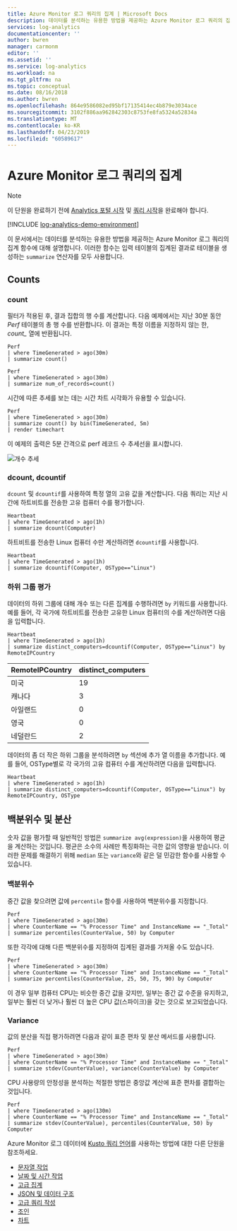 ```yaml
---
title: Azure Monitor 로그 쿼리의 집계 | Microsoft Docs
description: 데이터를 분석하는 유용한 방법을 제공하는 Azure Monitor 로그 쿼리의 집계 함수에 대해 설명합니다.
services: log-analytics
documentationcenter: ''
author: bwren
manager: carmonm
editor: ''
ms.assetid: ''
ms.service: log-analytics
ms.workload: na
ms.tgt_pltfrm: na
ms.topic: conceptual
ms.date: 08/16/2018
ms.author: bwren
ms.openlocfilehash: 864e9586082ed95bf17135414ec4b879e3034ace
ms.sourcegitcommit: 3102f886aa962842303c8753fe8fa5324a52834a
ms.translationtype: MT
ms.contentlocale: ko-KR
ms.lasthandoff: 04/23/2019
ms.locfileid: "60589617"
---
```

# <a name="aggregations-in-azure-monitor-log-queries"></a>Azure Monitor 로그 쿼리의 집계

> [!NOTE]
> 이 단원을 완료하기 전에 [Analytics 포털 시작](get-started-portal.md) 및 [쿼리 시작](get-started-queries.md)을 완료해야 합니다.

[!INCLUDE [log-analytics-demo-environment](../../../includes/log-analytics-demo-environment.md)]

이 문서에서는 데이터를 분석하는 유용한 방법을 제공하는 Azure Monitor 로그 쿼리의 집계 함수에 대해 설명합니다. 이러한 함수는 입력 테이블의 집계된 결과로 테이블을 생성하는 `summarize` 연산자를 모두 사용합니다.

## <a name="counts"></a>Counts

### <a name="count"></a>count
필터가 적용된 후, 결과 집합의 행 수를 계산합니다. 다음 예제에서는 지난 30분 동안 _Perf_ 테이블의 총 행 수를 반환합니다. 이 결과는 특정 이름을 지정하지 않는 한, *count_* 열에 반환됩니다.


```Kusto
Perf
| where TimeGenerated > ago(30m) 
| summarize count()
```

```Kusto
Perf
| where TimeGenerated > ago(30m) 
| summarize num_of_records=count() 
```

시간에 따른 추세를 보는 데는 시간 차트 시각화가 유용할 수 있습니다.

```Kusto
Perf 
| where TimeGenerated > ago(30m) 
| summarize count() by bin(TimeGenerated, 5m)
| render timechart
```

이 예제의 출력은 5분 간격으로 perf 레코드 수 추세선을 표시합니다.

![개수 추세](media/aggregations/count-trend.png)


### <a name="dcount-dcountif"></a>dcount, dcountif
`dcount` 및 `dcountif`를 사용하여 특정 열의 고유 값을 계산합니다. 다음 쿼리는 지난 시간에 하트비트를 전송한 고유 컴퓨터 수를 평가합니다.

```Kusto
Heartbeat 
| where TimeGenerated > ago(1h) 
| summarize dcount(Computer)
```

하트비트를 전송한 Linux 컴퓨터 수만 계산하려면 `dcountif`를 사용합니다.

```Kusto
Heartbeat 
| where TimeGenerated > ago(1h) 
| summarize dcountif(Computer, OSType=="Linux")
```

### <a name="evaluating-subgroups"></a>하위 그룹 평가
데이터의 하위 그룹에 대해 개수 또는 다른 집계를 수행하려면 `by` 키워드를 사용합니다. 예를 들어, 각 국가에 하트비트를 전송한 고유한 Linux 컴퓨터의 수를 계산하려면 다음을 입력합니다.

```Kusto
Heartbeat 
| where TimeGenerated > ago(1h) 
| summarize distinct_computers=dcountif(Computer, OSType=="Linux") by RemoteIPCountry
```

|RemoteIPCountry  | distinct_computers  |
------------------|---------------------|
|미국    | 19                  |
|캐나다           | 3                   |
|아일랜드          | 0                   |
|영국   | 0                   |
|네덜란드      | 2                   |


데이터의 좀 더 작은 하위 그룹을 분석하려면 `by` 섹션에 추가 열 이름을 추가합니다. 예를 들어, OSType별로 각 국가의 고유 컴퓨터 수를 계산하려면 다음을 입력합니다.

```Kusto
Heartbeat 
| where TimeGenerated > ago(1h) 
| summarize distinct_computers=dcountif(Computer, OSType=="Linux") by RemoteIPCountry, OSType
```

## <a name="percentiles-and-variance"></a>백분위수 및 분산
숫자 값을 평가할 때 일반적인 방법은 `summarize avg(expression)`을 사용하여 평균을 계산하는 것입니다. 평균은 소수의 사례만 특징화하는 극한 값의 영향을 받습니다. 이러한 문제를 해결하기 위해 `median` 또는 `variance`와 같은 덜 민감한 함수를 사용할 수 있습니다.

### <a name="percentile"></a>백분위수
중간 값을 찾으려면 값에 `percentile` 함수를 사용하여 백분위수를 지정합니다.

```Kusto
Perf
| where TimeGenerated > ago(30m) 
| where CounterName == "% Processor Time" and InstanceName == "_Total" 
| summarize percentiles(CounterValue, 50) by Computer
```

또한 각각에 대해 다른 백분위수를 지정하여 집계된 결과를 가져올 수도 있습니다.

```Kusto
Perf
| where TimeGenerated > ago(30m) 
| where CounterName == "% Processor Time" and InstanceName == "_Total" 
| summarize percentiles(CounterValue, 25, 50, 75, 90) by Computer
```

이 경우 일부 컴퓨터 CPU는 비슷한 중간 값을 갖지만, 일부는 중간 값 수준을 유지하고, 일부는 훨씬 더 낮거나 훨씬 더 높은 CPU 값(스파이크)을 갖는 것으로 보고되었습니다.

### <a name="variance"></a>Variance
값의 분산을 직접 평가하려면 다음과 같이 표준 편차 및 분산 메서드를 사용합니다.

```Kusto
Perf
| where TimeGenerated > ago(30m) 
| where CounterName == "% Processor Time" and InstanceName == "_Total" 
| summarize stdev(CounterValue), variance(CounterValue) by Computer
```

CPU 사용량의 안정성을 분석하는 적절한 방법은 중앙값 계산에 표준 편차를 결합하는 것입니다.

```Kusto
Perf
| where TimeGenerated > ago(130m) 
| where CounterName == "% Processor Time" and InstanceName == "_Total" 
| summarize stdev(CounterValue), percentiles(CounterValue, 50) by Computer
```

Azure Monitor 로그 데이터에 [Kusto 쿼리 언어](/azure/kusto/query/)를 사용하는 방법에 대한 다른 단원을 참조하세요.

- [문자열 작업](string-operations.md)
- [날짜 및 시간 작업](datetime-operations.md)
- [고급 집계](advanced-aggregations.md)
- [JSON 및 데이터 구조](json-data-structures.md)
- [고급 쿼리 작성](advanced-query-writing.md)
- [조인](joins.md)
- [차트](charts.md)
